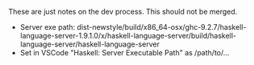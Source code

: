 These are just notes on the dev process. This should not be merged.

* Server exe path: dist-newstyle/build/x86_64-osx/ghc-9.2.7/haskell-language-server-1.9.1.0/x/haskell-language-server/build/haskell-language-server/haskell-language-server
* Set in VSCode "Haskell: Server Executable Path" as /path/to/...
